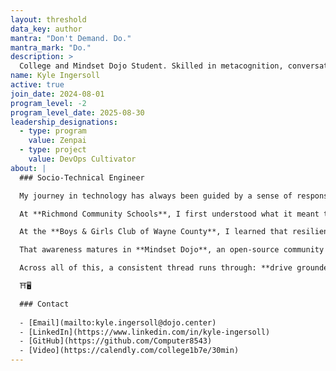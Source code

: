 ```yaml
---
layout: threshold
data_key: author
mantra: "Don't Demand. Do."
mantra_mark: "Do."
description: >
  College and Mindset Dojo Student. Skilled in metacognition, conversations, and computer. Last follower of the previous two incarnations of Mindset Dojo, and first of this version. 
name: Kyle Ingersoll
active: true
join_date: 2024-08-01
program_level: -2
program_level_date: 2025-08-30
leadership_designations:
  - type: program
    value: Zenpai
  - type: project
    value: DevOps Cultivator
about: |
  ### Socio-Technical Engineer

  My journey in technology has always been guided by a sense of responsibility — not just to secure systems, but to safeguard the people who rely on them. From classrooms to community networks to open-source projects, my work in cybersecurity evolved from chasing skill for its own sake, to building trust, resilience, and awareness into every layer of the digital world.

  At **Richmond Community Schools**, I first understood what it meant to be *ready* — to step into real-world challenges and learn through service. Keeping classrooms connected and secure taught me that behind every network is a human story, and that true drive comes from showing up prepared to protect others, not just yourself.

  At the **Boys & Girls Club of Wayne County**, I learned that resilience isn’t about never failing — it’s about learning deeply when you do. Each fix and safeguard became an act of care, ensuring that technology remained a source of opportunity and safety for the youth we served. My focus shifted from being the a skilled hacker to becoming one who fully grasps the moral weight of every design decision — someone who wields capability with empathy.

  That awareness matures in **Mindset Dojo**, an open-source community devoted to conversational mastery and personal growth. There, under the guidance of my Zensei, I see what it means to merge technical precision with presence. His example shows me that mastery in technology and mastery in self are not separate pursuits, but complementary forms of awareness. Through that lens, I help engineer secure DevOps pipelines and automated quality gates that quietly teach contributors the ethics of reliability and trust.

  Across all of this, a consistent thread runs through: **drive grounded in purpose, resilience forged through reflection, and responsibility expressed through service**. I don’t seek to merely a skilled hacker, but a conscientious engineer — one who builds technology that strengthens communities, elevates conversations, and protects what truly matters. Because in the end, the measure of our systems isn’t how clever they are, but how safely and wisely they help others grow.

  ⛩️🖥️

  ### Contact
  
  - [Email](mailto:kyle.ingersoll@dojo.center)
  - [LinkedIn](https://www.linkedin.com/in/kyle-ingersoll)
  - [GitHub](https://github.com/Computer8543)
  - [Video](https://calendly.com/college1b7e/30min)
---
```

